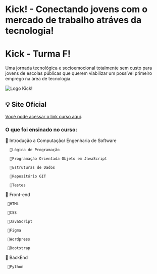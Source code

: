 # Kick! - Conectando jovens com o mercado de trabalho atráves da tecnologia!

# Kick - Turma F!

Uma jornada tecnológica e socioemocional totalmente sem custo para jovens de escolas públicas que querem viabilizar um possível primeiro emprego na área de tecnologia.

![Logo Kick!](https://user-images.githubusercontent.com/107266212/226764247-b7ad3e68-c79c-49fa-8b52-c43b1df53d07.jpg)


## 💡 Site Oficial
[Você pode acessar o link curso aqui](https://soukick.com.br/).

### O que foi ensinado no curso:

📌 Introdução a Computação/ Engenharia de Software
  
      📍Lógica de Programação

      📍Programação Orientada Objeto em JavaScript
    
      📍Estruturas de Dados
  
      📍Repositório GIT
  
      📍Testes
  
  

📌 Front-end 

     📍HTML
  
     📍CSS
  
     📍JavaScript

     📍Figma

     📍Wordpress

     📍Bootstrap
  

  📌 BackEnd 
  
     📍Python
  

  
